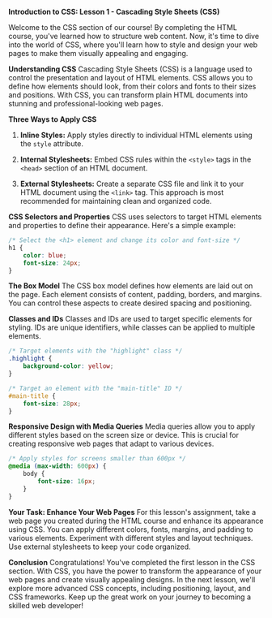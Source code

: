 **Introduction to CSS: Lesson 1 - Cascading Style Sheets (CSS)**

Welcome to the CSS section of our course! By completing the HTML course, you've learned how to structure web content. Now, it's time to dive into the world of CSS, where you'll learn how to style and design your web pages to make them visually appealing and engaging.

**Understanding CSS**
Cascading Style Sheets (CSS) is a language used to control the presentation and layout of HTML elements. CSS allows you to define how elements should look, from their colors and fonts to their sizes and positions. With CSS, you can transform plain HTML documents into stunning and professional-looking web pages.

**Three Ways to Apply CSS**
1. **Inline Styles:** Apply styles directly to individual HTML elements using the `style` attribute.

2. **Internal Stylesheets:** Embed CSS rules within the `<style>` tags in the `<head>` section of an HTML document.

3. **External Stylesheets:** Create a separate CSS file and link it to your HTML document using the `<link>` tag. This approach is most recommended for maintaining clean and organized code.

**CSS Selectors and Properties**
CSS uses selectors to target HTML elements and properties to define their appearance. Here's a simple example:

```css
/* Select the <h1> element and change its color and font-size */
h1 {
    color: blue;
    font-size: 24px;
}
```

**The Box Model**
The CSS box model defines how elements are laid out on the page. Each element consists of content, padding, borders, and margins. You can control these aspects to create desired spacing and positioning.

**Classes and IDs**
Classes and IDs are used to target specific elements for styling. IDs are unique identifiers, while classes can be applied to multiple elements.

```css
/* Target elements with the "highlight" class */
.highlight {
    background-color: yellow;
}

/* Target an element with the "main-title" ID */
#main-title {
    font-size: 28px;
}
```

**Responsive Design with Media Queries**
Media queries allow you to apply different styles based on the screen size or device. This is crucial for creating responsive web pages that adapt to various devices.

```css
/* Apply styles for screens smaller than 600px */
@media (max-width: 600px) {
    body {
        font-size: 16px;
    }
}
```

**Your Task: Enhance Your Web Pages**
For this lesson's assignment, take a web page you created during the HTML course and enhance its appearance using CSS. You can apply different colors, fonts, margins, and padding to various elements. Experiment with different styles and layout techniques. Use external stylesheets to keep your code organized.

**Conclusion**
Congratulations! You've completed the first lesson in the CSS section. With CSS, you have the power to transform the appearance of your web pages and create visually appealing designs. In the next lesson, we'll explore more advanced CSS concepts, including positioning, layout, and CSS frameworks. Keep up the great work on your journey to becoming a skilled web developer!